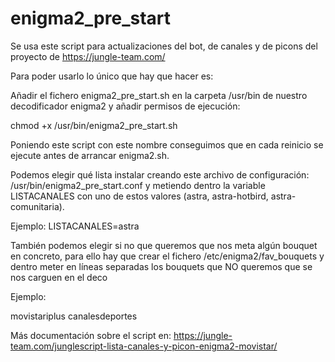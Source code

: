 # enigma2_pre_start

Se usa este script para actualizaciones del bot, de canales y de picons del proyecto de https://jungle-team.com/

Para poder usarlo lo único que hay que hacer es:

Añadir el fichero enigma2_pre_start.sh en la carpeta /usr/bin de nuestro decodificador enigma2 y añadir permisos de ejecución:

chmod +x /usr/bin/enigma2_pre_start.sh

Poniendo este script con este nombre conseguimos que en cada reinicio se ejecute antes de arrancar enigma2.sh.

Podemos elegir qué lista instalar creando este archivo de configuración: /usr/bin/enigma2_pre_start.conf y metiendo dentro la variable LISTACANALES con uno de estos valores (astra, astra-hotbird, astra-comunitaria). 

Ejemplo: LISTACANALES=astra

También podemos elegir si no que queremos que nos meta algún bouquet en concreto, para ello hay que crear el fichero /etc/enigma2/fav_bouquets y dentro meter en líneas separadas los bouquets que NO queremos que se nos carguen en el deco 

Ejemplo:

movistariplus
canalesdeportes

Más documentación sobre el script en: https://jungle-team.com/junglescript-lista-canales-y-picon-enigma2-movistar/
